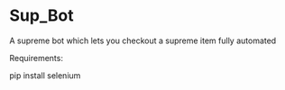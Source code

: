 # Sup_Bot
A supreme bot which lets you checkout a supreme item fully automated

Requirements:

pip install selenium
